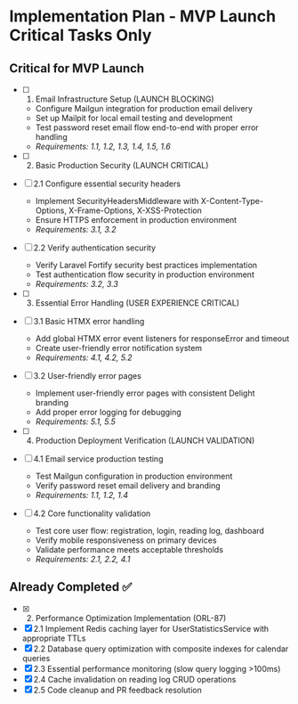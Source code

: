 # Implementation Plan - MVP Launch Critical Tasks Only

## Critical for MVP Launch

- [ ] 1. Email Infrastructure Setup (LAUNCH BLOCKING)
  - Configure Mailgun integration for production email delivery
  - Set up Mailpit for local email testing and development
  - Test password reset email flow end-to-end with proper error handling
  - _Requirements: 1.1, 1.2, 1.3, 1.4, 1.5, 1.6_

- [ ] 2. Basic Production Security (LAUNCH CRITICAL)
- [ ] 2.1 Configure essential security headers
  - Implement SecurityHeadersMiddleware with X-Content-Type-Options, X-Frame-Options, X-XSS-Protection
  - Ensure HTTPS enforcement in production environment
  - _Requirements: 3.1, 3.2_

- [ ] 2.2 Verify authentication security
  - Verify Laravel Fortify security best practices implementation
  - Test authentication flow security in production environment
  - _Requirements: 3.2, 3.3_

- [ ] 3. Essential Error Handling (USER EXPERIENCE CRITICAL)
- [ ] 3.1 Basic HTMX error handling
  - Add global HTMX error event listeners for responseError and timeout
  - Create user-friendly error notification system
  - _Requirements: 4.1, 4.2, 5.2_

- [ ] 3.2 User-friendly error pages
  - Implement user-friendly error pages with consistent Delight branding
  - Add proper error logging for debugging
  - _Requirements: 5.1, 5.5_

- [ ] 4. Production Deployment Verification (LAUNCH VALIDATION)
- [ ] 4.1 Email service production testing
  - Test Mailgun configuration in production environment
  - Verify password reset email delivery and branding
  - _Requirements: 1.1, 1.2, 1.4_

- [ ] 4.2 Core functionality validation
  - Test core user flow: registration, login, reading log, dashboard
  - Verify mobile responsiveness on primary devices
  - Validate performance meets acceptable thresholds
  - _Requirements: 2.1, 2.2, 4.1_

## Already Completed ✅

- [x] 2. Performance Optimization Implementation (ORL-87)
- [x] 2.1 Implement Redis caching layer for UserStatisticsService with appropriate TTLs
- [x] 2.2 Database query optimization with composite indexes for calendar queries
- [x] 2.3 Essential performance monitoring (slow query logging >100ms)
- [x] 2.4 Cache invalidation on reading log CRUD operations
- [x] 2.5 Code cleanup and PR feedback resolution